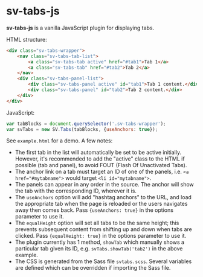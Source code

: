 
sv-tabs-js
=================================================

**sv-tabs-js** is a vanilla JavaScript plugin for displaying tabs.

HTML structure:

```html
<div class="sv-tabs-wrapper">
	<nav class="sv-tabs-tab-list">
		<a class="sv-tabs-tab active" href="#tab1">Tab 1</a>
		<a class="sv-tabs-tab" href="#tab2">Tab 2</a>
	</nav>
	<div class="sv-tabs-panel-list">
		<div class="sv-tabs-panel active" id="tab1">Tab 1 content.</div>
		<div class="sv-tabs-panel" id="tab2">Tab 2 content.</div>
	</div>
</div>
```

JavaScript:

```js
var tabBlocks = document.querySelector('.sv-tabs-wrapper');
var svTabs = new SV.Tabs(tabBlocks, {useAnchors: true});
```

See `example.html` for a demo. A few notes:

- The first tab in the list will automatically be set to be active initially. However, it's recommended to add the "active" class to the HTML if possible (tab and panel), to avoid FOUT (Flash Of Unactivated Tabs).
- The anchor link on a tab must target an ID of one of the panels, i.e. `<a href="#mytabname">` would target `<li id="mytabname">`.
- The panels can appear in any order in the source. The anchor will show the tab with the corresponding ID, wherever it is.
- The `useAnchors` option will add "hashtag anchors" to the URL, and load the appropriate tab when the page is reloaded or the users navigates away then comes back. Pass `{useAnchors: true}` in the options parameter to use it.
- The `equalHeight` option will set all tabs to be the same height; this prevents subsequent content from shifting up and down when tabs are clicked. Pass `{equalHeight: true}` in the options parameter to use it.
- The plugin currently has 1 method, `showTab` which manually shows a particular tab given its ID, e.g. `svTabs.showTab('tab2')` in the above example.
- The CSS is generated from the Sass file `svtabs.scss`. Several variables are defined which can be overridden if importing the Sass file.
